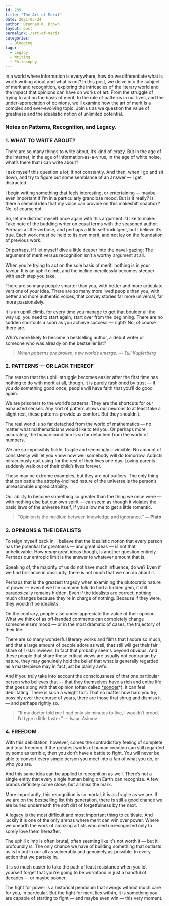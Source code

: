 ```yaml
---
id: 235
title: "The Art of Merit"
date: 2021-03-24
author: Brennan K. Brown
layout: post
permalink: /art-of-merit
categories:
  - Blogging
tags:
  - Legacy
  - Writing
  - Philosophy
---
```


In a world where information is everywhere, how do we differentiate what is worth writing about and what is not? In this post, we delve into the subject of merit and recognition, exploring the intricacies of the literary world and the impact that opinions can have on works of art. From the struggle of trying to act on the basis of merit, to the role of patterns in our lives, and the under-appreciation of opinions, we'll examine how the art of merit is a complex and ever-evolving topic. Join us as we question the value of greatness and the idealistic notion of unlimited potential.

<!--more-->

### Notes on Patterns, Recognition, and Legacy.

### 1. WHAT TO WRITE ABOUT?

There are so many things to write about, it’s kind of crazy. But in the age of the Internet, in the age of information-as-a-virus, in the age of white noise, what’s there that *I* can write about?

I ask myself this question a lot, if not constantly. And then, when I go and sit down, and try to figure out some semblance of an answer — I get distracted.

I begin writing something that feels interesting, or entertaining — maybe even important if I’m in a particularly grandiose mood. But is it really? Is there a seminal idea that my voice can provide on this makeshift soapbox? No, of course not.

So, let me distract myself once again with this argument I’d like to make: Take note of the budding writer on equal terms with the seasoned author. Perhaps a little verbose, and perhaps a little self-indulgent, but I believe it’s true. Each work must be held to its own merit, and not lay on the foundation of previous work.

Or perhaps, if I let myself dive a little deeper into the navel-gazing: The argument of merit versus recognition isn’t a worthy argument at all.

When you’re trying to act on the sole basis of merit, nothing is in your favour. It is an uphill climb, and the incline mercilessly becomes steeper with each step you take.

There are so many people smarter than you, with better and more articulate versions of your idea. There are so many more lived people than you, with better and more authentic voices, that convey stories far more universal, far more passionately.

It is an uphill climb, for every time you manage to get that boulder all the way up, you need to start again, start over from the beginning. There are no sudden shortcuts a soon as you achieve success — right? No, of course there are.

Who’s more likely to become a bestselling author, a debut writer or someone who was already on the bestseller list?

> *When patterns are broken, new worlds emerge. 
> — Tuli Kupferberg*

### 2. PATTERNS — OR LACK THEREOF

The reason that the uphill struggle becomes easier after the first time has nothing to do with merit at all, though. It is purely fashioned by trust — if you do something good once, people will have faith that you’ll do good again.

We are prisoners to the world’s patterns. They are the shortcuts for our exhausted senses. Any sort of pattern allows our neurons to at least take a slight rest, these patterns provide us comfort. But they shouldn’t.

The real world is so far detached from the world of mathematics — no matter what mathematicians would like to tell you. Or perhaps more accurately, the human condition is so far detached from the world of numbers.

We are so impossibly fickle, fragile and seemingly invincible. No amount of consistency will let you know how well somebody will do tomorrow. Addicts miraculously quit using for the rest of their lives one day. Loving parents suddenly walk out of their child’s lives forever.

These may be extreme examples, but they are not outliers. The only thing that can battle the atrophy-inclined nature of the universe is the person’s unreasonable unpredictability.

Our ability to become something so greater than the thing we once were — with nothing else but our own spirit — can seem as though it violates the basic laws of the universe itself, if you allow me to get a little romantic.

> “Opinion is the medium between knowledge and ignorance.”
> **— Plato**

### 3. OPINIONS & THE IDEALISTS

To reign myself back in, I believe that the idealistic notion that every person has the potential for greatness — and great ideas — is not that unbelievable. How *many* great ideas though, is another question entirely. Perhaps our entropic limit is the answer to whatever amount that is.

Speaking of, the majority of us do not have much influence, do we? Even if we find brilliance in obscurity, there is not much that we can do about it.

Perhaps that is the greatest tragedy when examining the plutocratic nature of power — even if we the common folk do find a hidden gem, it still paradoxically remains hidden. Even if the idealists are correct, nothing much changes because they’re in charge of nothing. Because if they were, they wouldn’t be idealists.

On the contrary, people also under-appreciate the value of their opinion. What we think of as off-handed comments can completely change someone else’s mood — or in the most dramatic of cases, the trajectory of their life.

There are so many wonderful literary works and films that I adore so much, and that a large amount of people adore as well, that still will get their fair share of 1-star reviews. In fact that probably seems beyond obvious. And these people that share these critical views are usually not contrarian by nature, they may genuinely hold the belief that what is generally regarded as a masterpiece may in fact just be plainly awful.

And if you truly take into account the consciousness of that one particular person who believes that — that they themselves have a rich and entire life that goes along with that opinion (often called [*sonder](https://www.dictionaryofobscuresorrows.com/post/23536922667/sonder)*), it can feel debilitating. There is such a weight to it: That no matter how hard you try, possibly over the course of years, there are those that shrug and dismiss it — and perhaps rightly so.
> “If my doctor told me I had only six minutes to live, I wouldn’t brood. I’d type a little faster.”
> — Isaac Asimov

### 4. FREEDOM

With this debilitation, however, comes the contradictory feeling of complete and total freedom. If the greatest works of human creation can still regarded by some as terrible, then you don’t have a battle to fight. You will never be able to convert every single person you meet into a fan of what you do, or who you are.

And this same idea can be applied to recognition as well. There’s not a single entity that every single human being on Earth can recognize. A few brands definitely come close, but all miss the mark.

More importantly, this recognition is so mortal, it is as fragile as we are. 
If we are on the bestselling list this generation, there is still a good chance we are buried underneath the soft dirt of forgetfulness by the next.

A legacy is the most difficult and most important thing to cultivate. And luckily it is one of the only arenas where merit can win over power. Where we unearth the work of amazing artists who died unrecognized only to sorely love them hereafter.

The uphill climb is often brutal, often seeming like it’s not worth it — but it profoundly is. The only chance we have of building something that outlasts us is to put in our all as vulnerably and genuinely as possible. In every action that we partake in.

It is so much easier to take the path of least resistance when you let yourself forget that you’re going to be wormfood in just a handful of decades — or maybe sooner.

The fight for power is a historical pendulum that swings without much care for you, in particular. But the fight for merit lies within, it is something you are capable of starting to fight — and maybe even win — this very moment.

